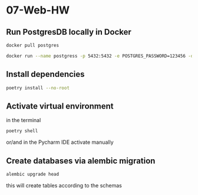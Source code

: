 # 07-Web-HW

## Run PostgresDB locally in Docker

```bash
docker pull postgres
```

```bash
docker run --name postgress -p 5432:5432 -e POSTGRES_PASSWORD=123456 -d postgres
```

## Install dependencies 

```bash
poetry install --no-root 
```

## Activate virtual environment
in the terminal
```bash
poetry shell 
```
or/and in the Pycharm IDE activate manually

## Create databases via alembic migration
```bash
alembic upgrade head
```
this will create tables according to the schemas